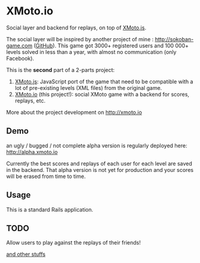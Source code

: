 XMoto.io
========

Social layer and backend for replays, on top of [XMoto.js](https://github.com/MichaelHoste/xmoto.js).

The social layer will be inspired by another project of mine : http://sokoban-game.com ([GitHub](https://github.com/MichaelHoste/sokoban)). This game got 3000+ registered users and 100 000+ levels solved in less than a year, with almost no communication (only Facebook).

<!-- [![Image](http://js.xmoto.io/image.jpg)](http://js.xmoto.io) -->

This is the **second** part of a 2-parts project:
 1. [XMoto.js](https://github.com/MichaelHoste/xmoto.js): JavaScript port of the game that need to be compatible with a lot of pre-existing levels (XML files) from the original game.
 2. [XMoto.io](https://github.com/MichaelHoste/xmoto.io) (this project!): social XMoto game with a backend for scores, replays, etc.

More about the project development on http://xmoto.io

## Demo

an ugly / bugged / not complete alpha version is regularly deployed here: http://alpha.xmoto.io

Currently the best scores and replays of each user for each level are saved in the backend. That alpha version is not yet for production and your scores will be erased from time to time.

## Usage

This is a standard Rails application.

## TODO

Allow users to play against the replays of their friends!

[and other stuffs](https://github.com/MichaelHoste/xmoto.io/issues)
